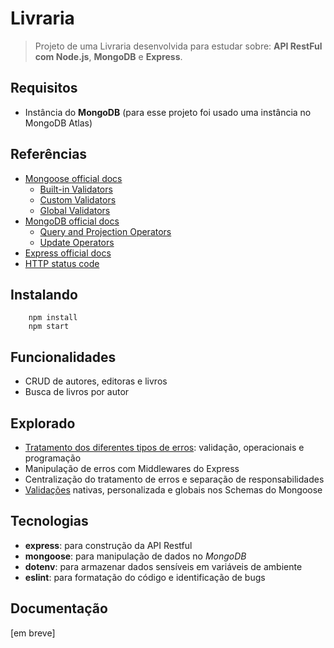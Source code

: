 # Livraria

> Projeto de uma Livraria desenvolvida para estudar sobre: **API RestFul com Node.js**, **MongoDB** e **Express**.


## Requisitos

- Instância do **MongoDB** (para esse projeto foi usado uma instância no MongoDB Atlas)


## Referências

- [Mongoose official docs](https://mongoosejs.com/docs/)
    - [Built-in Validators](https://mongoosejs.com/docs/validation.html#built-in-validators)
    - [Custom Validators](https://mongoosejs.com/docs/validation.html#custom-validators)
    - [Global Validators](https://mongoosejs.com/docs/validation.html#global-schematype-validation)
- [MongoDB official docs](https://www.mongodb.com/docs/)
    - [Query and Projection Operators](https://www.mongodb.com/docs/manual/reference/operator/query/)
    - [Update Operators](https://www.mongodb.com/docs/manual/reference/operator/update/)
- [Express official docs](https://expressjs.com/)
- [HTTP status code](https://developer.mozilla.org/pt-BR/docs/Web/HTTP/Status)


## Instalando

```
    npm install
    npm start
```

## Funcionalidades

- CRUD de autores, editoras e livros
- Busca de livros por autor


## Explorado

- [Tratamento dos diferentes tipos de erros](https://github.com/jeff-pedro/learn-node-mongoose/tree/02-tratando_erros): validação, operacionais e programação
- Manipulação de erros com Middlewares do Express
- Centralização do tratamento de erros e separação de responsabilidades
- [Validações](https://github.com/jeff-pedro/learn-node-mongoose/tree/03-validando_dados) nativas, personalizada e globais nos Schemas do Mongoose


## Tecnologias

- **express**: para construção da API Restful
- **mongoose**: para manipulação de dados no *MongoDB*
- **dotenv**: para armazenar dados sensíveis em variáveis de ambiente
- **eslint**: para formatação do código e identificação de bugs


## Documentação

[em breve]